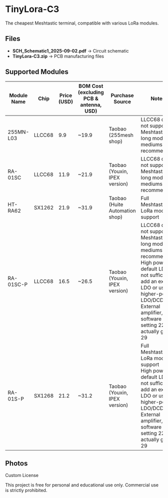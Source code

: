 # TinyLora-C3
The cheapest Meshtastic terminal, compatible with various LoRa modules.


## Files

- **SCH_Schematic1_2025-09-02.pdf** → Circuit schematic  
- **TinyLora-C3.zip** → PCB manufacturing files  

## Supported Modules

| Module Name | Chip | Price (USD) | BOM Cost (excluding PCB & antenna, USD) | Purchase Source | Notes |
| ----------- | ---- | ----------- | -------------------------------------- | --------------- | ----- |
| 255MN-L03   | LLCC68 | 9.9   | ~19.9 | Taobao (255mesh shop) | LLCC68 does not support Meshtastic long mode, mediumslow recommended |
| RA-01SC     | LLCC68 | 11.9  | ~21.9 | Taobao (Youxin, IPEX version) | LLCC68 does not support Meshtastic long mode, mediumslow recommended |
| HT-RA62     | SX1262 | 21.9  | ~31.9 | Taobao (Huite Automation shop) | Full Meshtastic LoRa mode support |
| RA-01SC-P   | LLCC68 | 16.5  | ~26.5 | Taobao (Youxin, IPEX version) | LLCC68 does not support Meshtastic long mode, mediumslow recommended<br>High power, default LDO not sufficient; add an extra LDO or use a higher-power LDO/DCDC<br>External amplifier, software setting 22 actually gives 29 |
| RA-01S-P    | SX1268 | 21.2  | ~31.2 | Taobao (Youxin, IPEX version) | Full Meshtastic LoRa mode support<br>High power, default LDO not sufficient; add an extra LDO or use a higher-power LDO/DCDC<br>External amplifier, software setting 22 actually gives 29 |

## Photos





Custom License

This project is free for personal and educational use only.
Commercial use is strictly prohibited.
